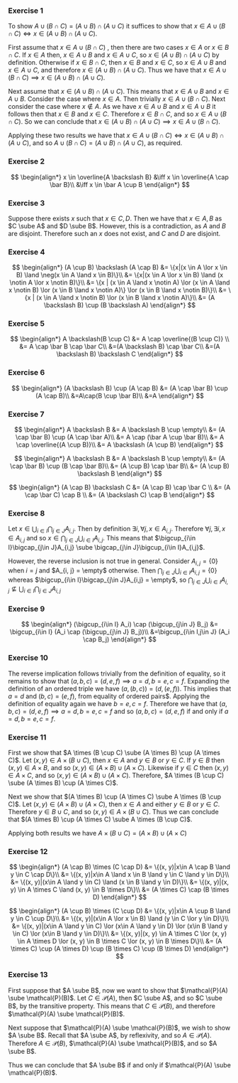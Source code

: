 ### Exercise 1
To show $A \cup (B \cap C) = (A \cup B)\cap(A \cup C)$ it suffices to show that $x \in A \cup (B \cap C) \iff x \in (A \cup B)\cap(A \cup C)$.

First assume that $x \in A \cup (B \cap C)$ , then there are two cases $x \in A$ or $x \in B \cap C$. If $x \in A$ then, $x \in A \cup B$ and $x \in A \cup C$, so $x \in (A \cup B)\cap(A \cup C)$ by definition. Otherwise if $x \in B \cap C$, then $x \in B$ and $x \in C$, so $x \in A \cup B$ and $x \in A \cup C$, and therefore $x \in (A \cup B)\cap(A \cup C)$. Thus we have that $x \in A \cup (B \cap C) \implies x \in (A \cup B)\cap(A \cup C)$.

Next assume that $x \in (A \cup B)\cap(A \cup C)$. This means that $x \in A \cup B$ and $x \in A \cup B$. Consider the case where $x \in A$. Then trivially $x \in A \cup (B \cap C)$. Next consider the case where $x \notin A$. As we have $x \in A \cup B$ and $x \in A \cup B$ it follows then that $x \in B$ and $x \in C$. Therefore $x \in B \cap C$, and so $x \in A \cup (B \cap C)$. So we can conclude that $x \in (A \cup B)\cap(A \cup C) \implies x \in A \cup (B \cap C)$.

Applying these two results we have that $x \in A \cup (B \cap C) \iff x \in (A \cup B)\cap(A \cup C)$, and so $A \cup (B \cap C) = (A \cup B)\cap(A \cup C)$, as required.

### Exercise 2
$$
    \begin{align*}
    x \in \overline{A \backslash B} &\iff x \in \overline{A \cap \bar B}\\
    &\iff x \in \bar A \cup B
    \end{align*}
$$

### Exercise 3
Suppose there exists $x$ such that $x \in C, D$. Then we have that $x \in A, B$ as $C \sube A$ and $D \sube B$. However, this is a contradiction, as $A$ and $B$ are disjoint. Therefore such an $x$ does not exist, and $C$ and $D$ are disjoint.

### Exercise 4
$$
    \begin{align*}
    (A \cup B) \backslash (A \cap B) &= \{x|(x \in A \lor x \in B) \land \neg(x \in A \land x \in B)\}\\
    &= \{x|(x \in A \lor x \in B) \land (x \notin A \lor x \notin B)\}\\
    &= \{x | (x \in A \land x \notin A) \lor (x \in A \land x \notin B) \lor (x \in B \land x \notin A)\} \lor (x \in B \land x \notin B)\}\\
    &= \{x | (x \in A \land x \notin B) \lor (x \in B \land x \notin A)\}\\
    &= (A \backslash B) \cup (B \backslash A)
    \end{align*}
$$

### Exercise 5
$$
    \begin{align*}
    A \backslash(B \cup C) &= A \cap \overline{(B \cup C)} \\
    &= A \cap \bar B \cap \bar C\\
    &=(A \backslash B) \cap \bar C\\
    &=(A \backslash B) \backslash C
    \end{align*}
$$

### Exercise 6
$$
    \begin{align*}
    (A \backslash B) \cup (A \cap B) &= (A \cap \bar B) \cup (A \cap B)\\
    &=A\cap(B \cup \bar B)\\
    &=A
    \end{align*}
$$

### Exercise 7
$$
    \begin{align*}
    A \backslash B &= A \backslash B \cup \empty\\
    &= (A \cap \bar B) \cup (A \cap \bar A)\\
    &= A \cap (\bar A \cup \bar B)\\
    &= A \cap \overline{(A \cup B)}\\
    &= A \backslash (A \cup B)
    \end{align*}
$$

$$
    \begin{align*}
    A \backslash B &= A \backslash B \cup \empty\\
    &= (A \cap \bar B) \cup (B \cap \bar B)\\
    &= (A \cup B) \cap \bar B\\
    &= (A \cup B) \backslash B
    \end{align*}
$$

$$
    \begin{align*}
    (A \cap B) \backslash C &= (A \cap B) \cap \bar C \\
    &= (A \cap \bar C) \cap B \\
    &= (A \backslash C) \cap B
    \end{align*}
$$

### Exercise 8
Let $x \in \bigcup_{i\in I}\bigcap_{j\in J}A_{i,j}$. Then by definition $\exists i, \forall j, x \in A_{i, j}$. Therefore $\forall j, \exists i, x \in A_{i, j}$ and so $x \in \bigcap_{j\in J}\bigcup_{i\in I}A_{i,j}$. This means that $\bigcup_{i\in I}\bigcap_{j\in J}A_{i,j} \sube \bigcap_{j\in J}\bigcup_{i\in I}A_{i,j}$.

However, the reverse inclusion is not true in general. Consider $A_{i,j} = \{0\}$ when $i = j$ and $A_{i, j} = \empty$ otherwise. Then $\bigcap_{j\in J}\bigcup_{i\in I}A_{i,j} = \{0\}$ whereas $\bigcup_{i\in I}\bigcap_{j\in J}A_{i,j} = \empty$, so $\bigcap_{j\in J}\bigcup_{i\in I}A_{i,j} \nsubseteq \bigcup_{i\in I}\bigcap_{j\in J}A_{i,j}$

### Exercise 9
$$
    \begin{align*}
    (\bigcup_{i\in I} A_i) \cap (\bigcup_{j\in J} B_j) &= \bigcup_{i\in I} (A_i \cap (\bigcup_{j\in J} B_j))\\
    &=\bigcup_{i\in I,j\in J} (A_i \cap B_j)
    \end{align*}
$$

### Exercise 10
The reverse implication follows trivially from the definition of equality, so it remains to show that $(a, b, c) = (d, e, f) \implies a = d, b = e, c = f$. Expanding the definition of an ordered triple we have $(a, (b, c)) = (d, (e, f))$. This implies that $a = d$ and $(b, c) = (e, f)$, from equality of ordered pairs$. Applying the definition of equality again we have $b = e, c = f$. Therefore we have that $(a, b, c) = (d, e, f) \implies a = d, b = e, c = f$ and so $(a, b, c) = (d, e, f)$ if and only if $a = d, b = e, c = f$.

### Exercise 11
First we show that $A \times (B \cup C) \sube (A \times B) \cup (A \times C)$. Let $(x, y) \in A \times (B \cup C)$, then $x \in A$ and $y \in B$ or $y \in C$. If $y \in B$ then $(x, y) \in A \times B$, and so $(x, y) \in (A \times B) \cup (A \times C)$. Likewise if $y \in C$ then $(x, y) \in A \times C$, and so $(x, y) \in (A \times B) \cup (A \times C)$. Therefore, $A \times (B \cup C) \sube (A \times B) \cup (A \times C)$.

Next we show that $(A \times B) \cup (A \times C) \sube A \times (B \cup C)$. Let $(x, y) \in (A \times B) \cup (A \times C)$, then $x \in A$ and either $y \in B$ or $y \in C$. Therefore $y \in B \cup C$, and so $(x, y) \in A \times (B \cup C)$. Thus we can conclude that $(A \times B) \cup (A \times C) \sube A \times (B \cup C)$.

Applying both results we have $A \times (B \cup C) = (A \times B) \cup (A \times C)$

### Exercise 12
$$
    \begin{align*}
    (A \cap B) \times (C \cap D) &= \{(x, y)|x\in A \cap B \land y \in C \cap D\}\\
    &= \{(x, y)|x\in A \land x \in B \land y \in C \land y \in D\}\\
    &= \{(x, y)|(x\in A \land y \in C) \land (x \in B \land y \in D)\}\\
    &= \{(x, y)|(x, y) \in A \times C \land (x, y) \in B \times D\}\\
    &= (A \times C) \cap (B \times D)
    \end{align*}
$$

$$
    \begin{align*}
    (A \cup B) \times (C \cup D) &= \{(x, y)|x\in A \cup B \land y \in C \cup D\}\\
    &= \{(x, y)|(x\in A \lor x \in B) \land (y \in C \lor y \in D)\}\\
    &= \{(x, y)|(x\in A \land y \in C) \lor (x\in A \land y \in D) \lor (x\in B \land y \in C) \lor (x\in B \land y \in D)\}\\
    &= \{(x, y)|(x, y) \in A \times C \lor (x, y) \in A \times D \lor (x, y) \in B \times C \lor (x, y) \in B \times D\}\\
    &= (A \times C) \cup (A \times D) \cup (B \times C) \cup (B \times D)
    \end{align*}
$$

### Exercise 13
First suppose that $A \sube B$, now we want to show that $\mathcal{P}(A) \sube \mathcal{P}(B)$. Let $C \in \mathcal{P}(A)$, then $C \sube A$, and so $C \sube B$, by the transitive property. This means that $C \in \mathcal{P}(B)$, and therefore $\mathcal{P}(A) \sube \mathcal{P}(B)$.

Next suppose that $\mathcal{P}(A) \sube \mathcal{P}(B)$, we wish to show $A \sube B$. Recall that $A \sube A$, by reflexivity, and so $A \in \mathcal{P}(A)$. Therefore $A \in \mathcal{P}(B)$, $\mathcal{P}(A) \sube \mathcal{P}(B)$, and so $A \sube B$.

Thus we can conclude that $A \sube B$ if and only if $\mathcal{P}(A) \sube \mathcal{P}(B)$.